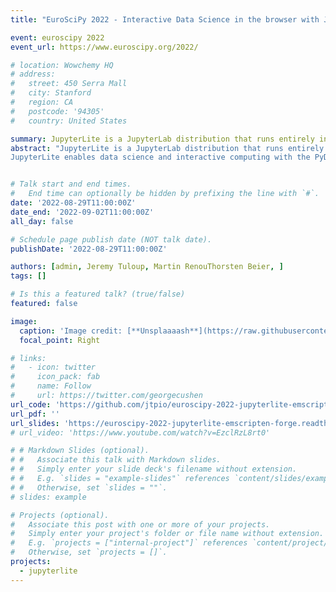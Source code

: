 ```yaml
---
title: "EuroSciPy 2022 - Interactive Data Science in the browser with JupyterLite and Emscripten Forge"

event: euroscipy 2022
event_url: https://www.euroscipy.org/2022/

# location: Wowchemy HQ
# address:
#   street: 450 Serra Mall
#   city: Stanford
#   region: CA
#   postcode: '94305'
#   country: United States

summary: JupyterLite is a JupyterLab distribution that runs entirely in the web browser, backed by in-browser language kernels including the WebAssembly powered Pyodide kernel.
abstract: "JupyterLite is a JupyterLab distribution that runs entirely in the web browser, backed by in-browser language kernels including the WebAssembly powered Pyodide kernel.
JupyterLite enables data science and interactive computing with the PyData scientific stack, directly in the browser, without installing anything or running a server."


# Talk start and end times.
#   End time can optionally be hidden by prefixing the line with `#`.
date: '2022-08-29T11:00:00Z'
date_end: '2022-09-02T11:00:00Z'
all_day: false

# Schedule page publish date (NOT talk date).
publishDate: '2022-08-29T11:00:00Z'

authors: [admin, Jeremy Tuloup, Martin RenouThorsten Beier, ]
tags: []

# Is this a featured talk? (true/false)
featured: false

image:
  caption: 'Image credit: [**Unsplaaaash**](https://raw.githubusercontent.com/jupyterlite/jupyterlite/main/docs/_static/icon.svg)'
  focal_point: Right

# links:
#   - icon: twitter
#     icon_pack: fab
#     name: Follow
#     url: https://twitter.com/georgecushen
url_code: 'https://github.com/jtpio/euroscipy-2022-jupyterlite-emscripten-forge'
url_pdf: ''
url_slides: 'https://euroscipy-2022-jupyterlite-emscripten-forge.readthedocs.io/en/latest/lite/lab/index.html?path=presentation.ipynb'
# url_video: 'https://www.youtube.com/watch?v=EzclRzL8rt0'

# # Markdown Slides (optional).
# #   Associate this talk with Markdown slides.
# #   Simply enter your slide deck's filename without extension.
# #   E.g. `slides = "example-slides"` references `content/slides/example-slides.md`.
# #   Otherwise, set `slides = ""`.
# slides: example

# Projects (optional).
#   Associate this post with one or more of your projects.
#   Simply enter your project's folder or file name without extension.
#   E.g. `projects = ["internal-project"]` references `content/project/deep-learning/index.md`.
#   Otherwise, set `projects = []`.
projects:
  - jupyterlite
---
```


<!-- {{% callout note %}}
Click on the **Slides** button above to view the built-in slides feature.
{{% /callout %}}
 -->
<!-- Slides can be added in a few ways: -->

